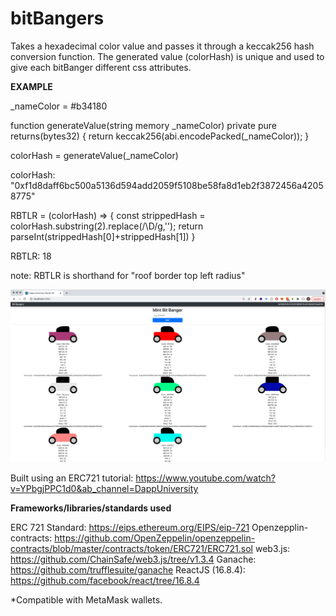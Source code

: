 # bitBangers

Takes a hexadecimal color value and passes it through a keccak256 hash conversion function. The generated value (colorHash) is unique and used to give each bitBanger different css attributes.

**EXAMPLE**

  _nameColor = #b34180

  function generateValue(string memory _nameColor) private pure returns(bytes32) {
    return keccak256(abi.encodePacked(_nameColor));
  }

  colorHash = generateValue(_nameColor)

  colorHash: "0xf1d8daff6bc500a5136d594add2059f5108be58fa8d1eb2f3872456a42058775"

  RBTLR = (colorHash) => {
    const strippedHash = colorHash.substring(2).replace(/\D/g,'');
      return parseInt(strippedHash[0]+strippedHash[1])
  }

  RBTLR: 18

note: RBTLR is shorthand for "roof border top left radius"

![alt text](https://github.com/nurbrun/bitBangers/blob/master/public/bitBangerReadMe.png?raw=true)

Built using an ERC721 tutorial: https://www.youtube.com/watch?v=YPbgjPPC1d0&ab_channel=DappUniversity

**Frameworks/libraries/standards used**

ERC 721 Standard: https://eips.ethereum.org/EIPS/eip-721
Openzepplin-contracts: https://github.com/OpenZeppelin/openzeppelin-contracts/blob/master/contracts/token/ERC721/ERC721.sol
web3.js: https://github.com/ChainSafe/web3.js/tree/v1.3.4
Ganache: https://github.com/trufflesuite/ganache
ReactJS (16.8.4): https://github.com/facebook/react/tree/16.8.4

*Compatible with MetaMask wallets.